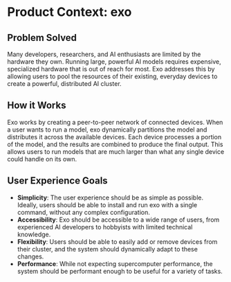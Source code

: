 # Product Context: exo

## Problem Solved

Many developers, researchers, and AI enthusiasts are limited by the hardware they own. Running large, powerful AI models requires expensive, specialized hardware that is out of reach for most. Exo addresses this by allowing users to pool the resources of their existing, everyday devices to create a powerful, distributed AI cluster.

## How it Works

Exo works by creating a peer-to-peer network of connected devices. When a user wants to run a model, exo dynamically partitions the model and distributes it across the available devices. Each device processes a portion of the model, and the results are combined to produce the final output. This allows users to run models that are much larger than what any single device could handle on its own.

## User Experience Goals

- **Simplicity**: The user experience should be as simple as possible. Ideally, users should be able to install and run exo with a single command, without any complex configuration.
- **Accessibility**: Exo should be accessible to a wide range of users, from experienced AI developers to hobbyists with limited technical knowledge.
- **Flexibility**: Users should be able to easily add or remove devices from their cluster, and the system should dynamically adapt to these changes.
- **Performance**: While not expecting supercomputer performance, the system should be performant enough to be useful for a variety of tasks.
